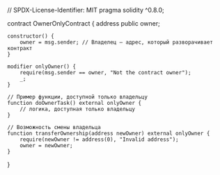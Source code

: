 // SPDX-License-Identifier: MIT
pragma solidity ^0.8.0;

contract OwnerOnlyContract {
    address public owner;

    constructor() {
        owner = msg.sender; // Владелец — адрес, который разворачивает контракт
    }

    modifier onlyOwner() {
        require(msg.sender == owner, "Not the contract owner");
        _;
    }

    // Пример функции, доступной только владельцу
    function doOwnerTask() external onlyOwner {
        // логика, доступная только владельцу
    }

    // Возможность смены владельца
    function transferOwnership(address newOwner) external onlyOwner {
        require(newOwner != address(0), "Invalid address");
        owner = newOwner;
    }
}

